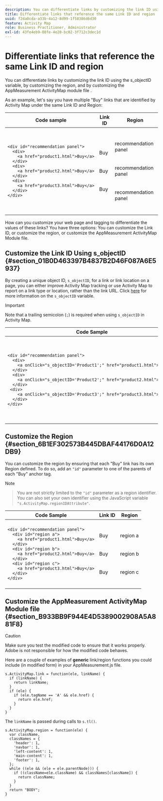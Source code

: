 ```yaml
---
description: You can differentiate links by customizing the link ID using the s_objectID variable, by customizing the region, and by customizing the AppMeasurement ActivityMap module file.
title: Differentiate links that reference the same Link ID and region
uuid: f2da0cda-a33b-4a12-8d99-1f58386d6d30
feature: Activity Map
role: Business Practitioner, Administrator
exl-id: 43fe4eb9-08fe-4e20-bc02-3f712c3dec1d
---
```

# Differentiate links that reference the same Link ID and region

You can differentiate links by customizing the link ID using the s_objectID variable, by customizing the region, and by customizing the AppMeasurement ActivityMap module file .

As an example, let's say you have multiple "Buy" links that are identified by Activity Map under the same Link ID and Region: 

<table id="table_3020E2C0175D455C84E794CF51BE5A93">
 <thead>
  <tr>
   <th colname="col1" class="entry"> Code sample </th>
   <th colname="col2" class="entry"> Link ID </th>
   <th colname="col3" class="entry"> Region </th>
  </tr>
 </thead>
  <tbody>
  <tr>
   <td colname="col1">
    <code>&lt;div&nbsp;id="recommendation&nbsp;panel"&gt;</code><br/>
    <code>&nbsp;&nbsp;&lt;div&gt;</code><br/>
    <code>&nbsp;&nbsp;&nbsp;&nbsp;&lt;a&nbsp;href="product1.html"&gt;Buy&lt;/a&gt;</code><br/>
    <code>&nbsp;&nbsp;&lt;/div&gt;</code><br/>
    <code>&nbsp;&nbsp;&lt;div&gt;</code><br/>
    <code>&nbsp;&nbsp;&nbsp;&nbsp;&lt;a&nbsp;href="product2.html"&gt;Buy&lt;/a&gt;</code><br/>
    <code>&nbsp;&nbsp;&lt;/div&gt;</code><br/>
    <code>&nbsp;&nbsp;&lt;div&gt;</code><br/>
    <code>&nbsp;&nbsp;&nbsp;&nbsp;&lt;a&nbsp;href="product3.html"&gt;Buy&lt;/a&gt;</code><br/>
    <code>&nbsp;&nbsp;&lt;/div&gt;</code><br/>
    <code>&lt;/div&gt;</code>
   </td>
   <td colname="col2">
    &nbsp;<br/>
    &nbsp;<br/>
    Buy<br/>
    &nbsp;<br/>
    &nbsp;<br/>
    Buy<br/>
    &nbsp;<br/>
    &nbsp;<br/>
    Buy<br/>
    &nbsp;<br/>
    &nbsp;<br/>
   </td> 
   <td colname="col3">
    &nbsp;<br/>
    &nbsp;<br/>
    recommendation panel<br/>
    &nbsp;<br/>
    &nbsp;<br/>
    recommendation panel<br/>
    &nbsp;<br/>
    &nbsp;<br/>
    recommendation panel<br/>
    &nbsp;<br/>
    &nbsp;<br/>
   </td>
  </tr>
 </tbody>
</table>

How can you customize your web page and tagging to differentiate the values of these links? You have three options: You can customize the Link ID, or customize the region, or customize the AppMeasurement ActivityMap Module file.

## Customize the Link ID Using s_objectID {#section_01B0D463397B4837B2D46F087A6E5937}

By creating a unique object ID, `s_objectID`, for a link or link location on a page, you can either improve Activity Map tracking or use Activity Map to report on a link type or location, rather than the link URL. Click [here](https://experienceleague.adobe.com/docs/analytics/implementation/vars/page-vars/page-variables.html) for more information on the `s_objectID` variable.

>[!IMPORTANT]
>
>Note that a trailing semicolon (`;`) is required when using `s_objectID` in Activity Map.
<table id="table_9439A5F320304E439A19842CF3EBA456">
 <thead>
  <tr>
   <th colname="col02" class="entry"> Code Sample </th>
   <th colname="col2" class="entry"> Link ID </th>
   <th colname="col3" class="entry"> Region </th>
  </tr>
 </thead>
 <tbody>
  <tr>
   <td colname="col02">
    <code>&lt;div&nbsp;id="recommendation&nbsp;panel"&gt;</code><br/>
    <code>&nbsp;&nbsp;&lt;div&gt;</code><br/>
    <code>&nbsp;&nbsp;&nbsp;&nbsp;&lt;a&nbsp;onClick="s_objectID='Product1';"&nbsp;href="product1.html"&gt;Buy&lt;/a&gt;</code><br/>
    <code>&nbsp;&nbsp;&lt;/div&gt;</code><br/>
    <code>&nbsp;&nbsp;&lt;div&gt; </code><br/>
    <code>&nbsp;&nbsp;&nbsp;&nbsp;&lt;a&nbsp;onClick="s_objectID='Product2';"&nbsp;href="product2.html"&gt;Buy&lt;/a&gt;</code><br/>
    <code>&nbsp;&nbsp;&lt;/div&gt; </code><br/>
    <code>&nbsp;&lt;div&gt; </code><br/>
    <code>&nbsp;&nbsp;&nbsp;&nbsp;&lt;a&nbsp;onClick="s_objectID='Product3';"&nbsp;href="product3.html"&gt;Buy&lt;/a&gt;</code><br/>
    <code>&nbsp;&nbsp;&lt;/div&gt;</code><br/>
    <code>&lt;/div&gt;</code>
   </td> 
   <td colname="col2">
    &nbsp;<br/>
    &nbsp;<br/>
    Product1<br/>
    &nbsp;<br/>
    &nbsp;<br/>
    Product2<br/>
    &nbsp;<br/>
    &nbsp;<br/>
    Product3<br/>
    &nbsp;<br/>
    &nbsp;<br/>
   </td> 
   <td colname="col3">
    &nbsp;<br/>
    &nbsp;<br/>
    recommendation panel<br/>
    &nbsp;<br/>
    &nbsp;<br/>
    recommendation panel<br/>
    &nbsp;<br/>
    &nbsp;<br/>
    recommendation panel<br/>
    &nbsp;<br/>
    &nbsp;<br/>
   </td>
  </tr>
 </tbody>
</table>

## Customize the Region {#section_6B1EF302573B445DBAF44176D0A12DB9}

You can customize the region by ensuring that each "Buy" link has its own Region defined. To do so, add an `"id"` parameter to one of the parents of each "Buy" anchor tag.

>[!NOTE]
>
>>You are not strictly limited to the `"id"` parameter as a region identifier. You can also set your own identifier using the JavaScript variable `"s.ActivityMap.regionIDAttribute"`.
<table id="table_250DB52A869C466B942517BABA1C287B">
 <thead>
  <tr>
   <th colname="col02" class="entry"> Code Sample </th>
   <th colname="col2" class="entry"> Link ID </th>
   <th colname="col3" class="entry"> Region </th>
  </tr>
 </thead>
 <tbody>
  <tr>
   <td colname="col02">
    <code>&lt;div&nbsp;id="recommendation&nbsp;panel"&gt;</code><br/>
    <code>&nbsp;&nbsp;&lt;div&nbsp;id="region&nbsp;a"&gt;</code><br/>
    <code>&nbsp;&nbsp;&nbsp;&nbsp;&lt;a&nbsp;href="product1.html"&gt;Buy&lt;/a&gt;</code><br/>
    <code>&nbsp;&nbsp;&lt;/div&gt;</code><br/>
    <code>&nbsp;&nbsp;&lt;div&nbsp;id="region&nbsp;b"&gt;</code><br/>
    <code>&nbsp;&nbsp;&nbsp;&nbsp;&lt;a&nbsp;href="product2.html"&gt;Buy&lt;/a&gt;</code><br/>
    <code>&nbsp;&nbsp;&lt;/div&gt;</code><br/>
    <code>&nbsp;&nbsp;&lt;div&nbsp;id="region&nbsp;c"&gt;</code><br/>
    <code>&nbsp;&nbsp;&nbsp;&nbsp;&lt;a&nbsp;href="product3.html"&gt;Buy&lt;/a&gt;</code><br/>
    <code>&nbsp;&nbsp;&lt;/div&gt;</code><br/>
    <code>&lt;/div&gt;</code>
   </td> 
   <td colname="col2">
    &nbsp;<br/>
    &nbsp;<br/>
    Buy<br/>
    &nbsp;<br/>
    &nbsp;<br/>
    Buy<br/>
    &nbsp;<br/>
    &nbsp;<br/>
    Buy<br/>
    &nbsp;<br/>
    &nbsp;<br/>
   </td> 
   <td colname="col3">
    &nbsp;<br/>
    &nbsp;<br/>
    region a<br/>
    &nbsp;<br/>
    &nbsp;<br/>
    region b<br/>
    &nbsp;<br/>
    &nbsp;<br/>
    region c<br/>
    &nbsp;<br/>
    &nbsp;<br/>
   </td>
  </tr>
 </tbody>
</table>

## Customize the AppMeasurement ActivityMap Module file {#section_B933BB9F944E4D5389002908A5A881F8}

>[!CAUTION]
>
>Make sure you test the modified code to ensure that it works properly. Adobe is not responsible for how the modified code behaves.

Here are a couple of examples of **generic** link/region functions you could include (in modified form) in your AppMeasurement.js file.

```
s.ActivityMap.link = function(ele, linkName) {
  if (linkName) {
    return linkName;
  }
  if (ele) {
    if (ele.tagName == 'A' && ele.href) {
      return ele.href;
    }
  }
}
```

The `linkName` is passed during calls to `s.tl()`.

```
s.ActivityMap.region = function(ele) {
  var className,
  classNames = {
    'header': 1,
    'navbar': 1,
    'left-content': 1,
    'main-content': 1,
    'footer': 1,
  }; 
  while ((ele && (ele = ele.parentNode))) {
    if ((className=ele.className) && classNames[className]) {
      return className;
    }
  }
  return "BODY";
}
```
